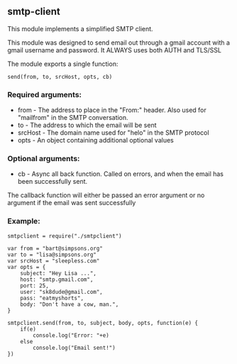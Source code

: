## smtp-client

This module implements a simplified SMTP client.

This module was designed to send email out through a gmail account with
a gmail username and password.
It ALWAYS uses both AUTH and TLS/SSL 

The module exports a single function:

	send(from, to, srcHost, opts, cb)

### Required arguments:

* from - The address to place in the "From:" header.  Also used for "mailfrom" in the SMTP conversation.
* to - The address to which the email will be sent
* srcHost - The domain name used for "helo" in the SMTP protocol
* opts - An object containing additional optional values

### Optional arguments:

* cb - Async all back function.  Called on errors, and when the email has been successfully sent.

The callback function will either be passed an error argument or no argument if the email was
sent successfully

### Example: 

	smtpclient = require("./smtpclient")

	var from = "bart@simpsons.org"
	var to = "lisa@simpsons.org"
	var srcHost = "sleepless.com"
	var opts = {
		subject: "Hey Lisa ...",
		host: "smtp.gmail.com",
		port: 25,
		user: "sk8dude@gmail.com",
		pass: "eatmyshorts",
		body: "Don't have a cow, man.",
	}

	smtpclient.send(from, to, subject, body, opts, function(e) {
		if(e) 
			console.log("Error: "+e)
		else
			console.log("Email sent!")
	})


